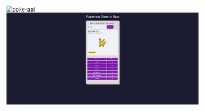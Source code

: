 ![poke-api](https://github.com/user-attachments/assets/fbfffbf8-fee7-46eb-9529-b0ae0c924d90)
![poke-api](img/poke-api.png)
